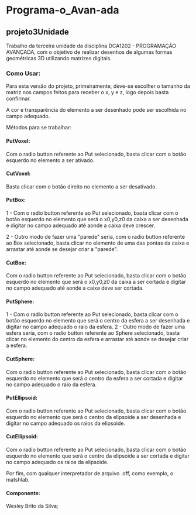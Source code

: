  
# Programa-o_Avan-ada
## projeto3Unidade

Trabalho da terceira unidade da disciplina DCA1202 - PROGRAMAÇÃO AVANÇADA, com o objetivo de realizar desenhos de algumas formas geométricas 3D utilizando matrizes digitais. 

### Como Usar:

Para esta versão do projeto, primeiramente, deve-se escolher o tamanho da matriz nos campos feitos para receber o x, y e z, logo depois basta confirmar.

A cor e transparência do elemento a ser desenhado pode ser escolhida no campo adequado.

Métodos para se trabalhar:

#### PutVoxel: 
Com o radio button referente ao Put selecionado, basta clicar com o botão esquerdo no elemento a ser ativado.

#### CutVoxel: 
Basta clicar com o botão direito no elemento a ser desativado.

#### PutBox: 

1 - Com o radio button referente ao Put selecionado, basta clicar com o botão esquerdo no elemento que será o x0,y0,z0 da caixa a ser desenhada e digitar no campo adequado até aonde a caixa deve crescer.

2 - Outro modo de fazer uma "parede" seria, com o radio button referente ao Box selecionado, basta clicar no elemento de uma das pontas da caixa e arrastar até aonde se desejar criar a "parede".

#### CutBox: 
Com o radio button referente ao Put selecionado, basta clicar com o botão esquerdo no elemento que será o x0,y0,z0 da caixa a ser cortada e digitar no campo adequado até aonde a caixa deve ser cortada.

#### PutSphere: 
1 - Com o radio button referente ao Put selecionado, basta clicar com o botão esquerdo no elemento que será o centro da esfera a ser desenhada e digitar no campo adequado o raio da esfera. 
2 - Outro modo de fazer uma esfera seria, com o radio button referente ao Sphere selecionado, basta clicar no elemento do centro da esfera e arrastar até aonde se desejar criar a esfera.

#### CutSphere: 
Com o radio button referente ao Put selecionado, basta clicar com o botão esquerdo no elemento que será o centro da esfera a ser cortada e digitar no campo adequado o raio da esfera.

#### PutEllipsoid: 
Com o radio button referente ao Put selecionado, basta clicar com o botão esquerdo no elemento que será o centro da elipsoide a ser desenhada e digitar no campo adequado os raios da elipsoide.

#### CutEllipsoid:
Com o radio button referente ao Put selecionado, basta clicar com o botão esquerdo no elemento que será o centro da 
elipsoide a ser cortada e digitar no campo adequado os raios da elipsoide.



Por fim, com qualquer interpretador de arquivo .off, como exemplo, o matshlab.

#### Componente:
Wesley Brito da Silva;

